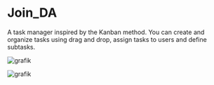 # Join_DA
A task manager inspired by the Kanban method. You can create and organize tasks using drag and drop, assign tasks to users and define subtasks.


![grafik](https://user-images.githubusercontent.com/71259454/231271814-8defcf7c-e87a-4ddc-93b0-bd4e45ae5319.png)

![grafik](https://user-images.githubusercontent.com/71259454/231271910-893a4580-aa49-4d80-9ba7-0264f21fbf9c.png)